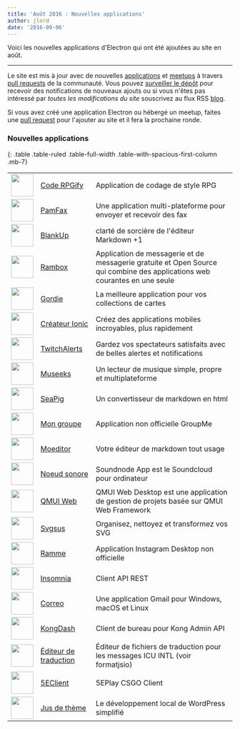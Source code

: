 ```yaml
---
title: 'Août 2016 : Nouvelles applications'
author: jlord
date: '2016-09-06'
---
```


Voici les nouvelles applications d'Electron qui ont été ajoutées au site en août.

---

Le site est mis à jour avec de nouvelles [applications](https://electronjs.org/apps) et [meetups](https://electronjs.org/community) à travers [pull requests](https://github.com/electron/electronjs.org/pulls) de la communauté. Vous pouvez [surveiller le dépôt](https://github.com/electron/electronjs.org) pour recevoir des notifications de nouveaux ajouts ou si vous n'êtes pas intéressé par _toutes les modifications du site_ souscrivez au flux RSS [blog](https://electronjs.org/feed.xml).

Si vous avez créé une application Electron ou hébergé un meetup, faites une [pull request](https://github.com/electron/electronjs.org) pour l'ajouter au site et il fera la prochaine ronde.

### Nouvelles applications

{: .table .table-ruled .table-full-width .table-with-spacious-first-column .mb-7}

|                                                                                          |                                                                                    |                                                                                                                            |
| ---------------------------------------------------------------------------------------- | ---------------------------------------------------------------------------------- | -------------------------------------------------------------------------------------------------------------------------- |
| <img src='/images/apps/coderpgify.png' width='50' />                    | [Code RPGify](http://code.rpgify.com)                                              | Application de codage de style RPG                                                                                         |
| <img src='/images/apps/pamfax.png' width='50' />                        | [PamFax](https://www.pamfax.biz)                                                   | Une application multi-plateforme pour envoyer et recevoir des fax                                                          |
| <img src='/images/apps/blankup.png' width='50' />                       | [BlankUp](https://hoverbaum.github.io/BlankUp-Electron/)                           | clarté de sorcière de l'éditeur Markdown +1                                                                                |
| <img src='/images/apps/rambox.png' width='50' />                        | [Rambox](http://rambox.pro)                                                        | Application de messagerie et de messagerie gratuite et Open Source qui combine des applications web courantes en une seule |
| <img src='/images/apps/gordie.png' width='50' />                        | [Gordie](http://gordie-app.bitbucket.org/)                                         | La meilleure application pour vos collections de cartes                                                                    |
| <img src='/images/apps/ionic-creator.png' width='50' />                 | [Créateur Ionic](https://github.com/Meadowcottage/Ionic-Creator)                   | Créez des applications mobiles incroyables, plus rapidement                                                                |
| <img src='/images/apps/twitchalerts.png' width='50' />                  | [TwitchAlerts](https://github.com/Meadowcottage/TwitchAlerts)                      | Gardez vos spectateurs satisfaits avec de belles alertes et notifications                                                  |
| <img src='/images/apps/museeks.png' width='50' />                       | [Museeks](http://museeks.io/)                                                      | Un lecteur de musique simple, propre et multiplateforme                                                                    |
| <img src='/images/apps/seapig.png' width='50' />                        | [SeaPig](https://github.com/yasumichi/seapig/blob/master/README.md)                | Un convertisseur de markdown en html                                                                                       |
| <img src='/images/apps/groupme.png' width='50' />                       | [Mon groupe](https://github.com/dcrousso/GroupMe#readme)                           | Application non officielle GroupMe                                                                                         |
| <img src='/images/apps/moeditor.png' width='50' />                      | [Moeditor](https://moeditor.github.io/)                                            | Votre éditeur de markdown tout usage                                                                                       |
| <img src='/images/apps/soundnode.png' width='50' />                     | [Noeud sonore](http://www.soundnodeapp.com)                                        | Soundnode App est le Soundcloud pour ordinateur                                                                            |
| <img src='/images/apps/qmui.png' width='50' />                          | [QMUI Web](http://qmuiteam.com/web)                                                | QMUI Web Desktop est une application de gestion de projets basée sur QMUI Web Framework                                    |
| <img src='/images/apps/svgsus.png' width='50' />                        | [Svgsus](http://www.svgs.us)                                                       | Organisez, nettoyez et transformez vos SVG                                                                                 |
| <img src='/images/apps/ramme.png' width='50' />                         | [Ramme](https://github.com/terkelg/ramme)                                          | Application Instagram Desktop non officielle                                                                               |
| <img src='/images/apps/insomnia.png' width='50' />                      | [Insomnia](https://insomnia.rest/)                                                 | Client API REST                                                                                                            |
| <img src='/images/apps/correo.png' width='50' />                        | [Correo](https://github.com/amitmerchant1990/correo)                               | Une application Gmail pour Windows, macOS et Linux                                                                         |
| <img src='/images/apps/kongdash.png' width='50' />                      | [KongDash](https://ajaysreedhar.github.io/kongdash)                                | Client de bureau pour Kong Admin API                                                                                       |
| <img src='/images/apps/react-intl-translation-editor.png' width='50' /> | [Éditeur de traduction](https://bitbucket.org/bflower/react-intl-editor/wiki/Home) | Éditeur de fichiers de traduction pour les messages ICU INTL (voir formatjsio)                                             |
| <img src='/images/apps/5eplay.png' width='50' />                        | [5EClient](https://www.5eplay.com/)                                                | 5EPlay CSGO Client                                                                                                         |
| <img src='/images/apps/theme-juice.png' width='50' />                   | [Jus de thème](https://www.themejuice.it)                                          | Le développement local de WordPress simplifié                                                                              |

